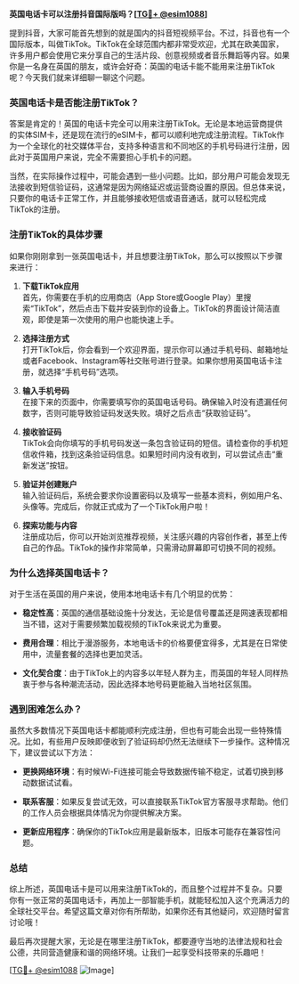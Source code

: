 **英国电话卡可以注册抖音国际版吗？[[TG💪+ @esim1088](https://t.me/s/esim1088)]**

提到抖音，大家可能首先想到的就是国内的抖音短视频平台。不过，抖音也有一个国际版本，叫做TikTok。TikTok在全球范围内都非常受欢迎，尤其在欧美国家，许多用户都会使用它来分享自己的生活片段、创意视频或者音乐舞蹈等内容。如果你是一名身在英国的朋友，或许会好奇：英国的电话卡能不能用来注册TikTok呢？今天我们就来详细聊一聊这个问题。

### 英国电话卡是否能注册TikTok？

答案是肯定的！英国的电话卡完全可以用来注册TikTok。无论是本地运营商提供的实体SIM卡，还是现在流行的eSIM卡，都可以顺利地完成注册流程。TikTok作为一个全球化的社交媒体平台，支持多种语言和不同地区的手机号码进行注册，因此对于英国用户来说，完全不需要担心手机卡的问题。

当然，在实际操作过程中，可能会遇到一些小问题。比如，部分用户可能会发现无法接收到短信验证码，这通常是因为网络延迟或运营商设置的原因。但总体来说，只要你的电话卡正常工作，并且能够接收短信或语音通话，就可以轻松完成TikTok的注册。

### 注册TikTok的具体步骤

如果你刚刚拿到一张英国电话卡，并且想要注册TikTok，那么可以按照以下步骤来进行：

1. **下载TikTok应用**  
   首先，你需要在手机的应用商店（App Store或Google Play）里搜索“TikTok”，然后点击下载并安装到你的设备上。TikTok的界面设计简洁直观，即使是第一次使用的用户也能快速上手。

2. **选择注册方式**  
   打开TikTok后，你会看到一个欢迎界面，提示你可以通过手机号码、邮箱地址或者Facebook、Instagram等社交账号进行登录。如果你想用英国电话卡注册，就选择“手机号码”选项。

3. **输入手机号码**  
   在接下来的页面中，你需要填写你的英国电话号码。确保输入时没有遗漏任何数字，否则可能导致验证码发送失败。填好之后点击“获取验证码”。

4. **接收验证码**  
   TikTok会向你填写的手机号码发送一条包含验证码的短信。请检查你的手机短信收件箱，找到这条验证码信息。如果短时间内没有收到，可以尝试点击“重新发送”按钮。

5. **验证并创建账户**  
   输入验证码后，系统会要求你设置密码以及填写一些基本资料，例如用户名、头像等。完成后，你就正式成为了一个TikTok用户啦！

6. **探索功能与内容**  
   注册成功后，你可以开始浏览推荐视频，关注感兴趣的内容创作者，甚至上传自己的作品。TikTok的操作非常简单，只需滑动屏幕即可切换不同的视频。

### 为什么选择英国电话卡？

对于生活在英国的用户来说，使用本地电话卡有几个明显的优势：

- **稳定性高**：英国的通信基础设施十分发达，无论是信号覆盖还是网速表现都相当不错，这对于需要频繁加载视频的TikTok来说尤为重要。
  
- **费用合理**：相比于漫游服务，本地电话卡的价格要便宜得多，尤其是在日常使用中，流量套餐的选择也更加灵活。

- **文化契合度**：由于TikTok上的内容多以年轻人群为主，而英国的年轻人同样热衷于参与各种潮流活动，因此选择本地号码更能融入当地社区氛围。

### 遇到困难怎么办？

虽然大多数情况下英国电话卡都能顺利完成注册，但也有可能会出现一些特殊情况。比如，有些用户反映即便收到了验证码却仍然无法继续下一步操作。这种情况下，建议尝试以下方法：

- **更换网络环境**：有时候Wi-Fi连接可能会导致数据传输不稳定，试着切换到移动数据试试看。
  
- **联系客服**：如果反复尝试无效，可以直接联系TikTok官方客服寻求帮助。他们的工作人员会根据具体情况为你提供解决方案。

- **更新应用程序**：确保你的TikTok应用是最新版本，旧版本可能存在兼容性问题。

### 总结

综上所述，英国电话卡是可以用来注册TikTok的，而且整个过程并不复杂。只要你有一张正常的英国电话卡，再加上一部智能手机，就能轻松加入这个充满活力的全球社交平台。希望这篇文章对你有所帮助，如果你还有其他疑问，欢迎随时留言讨论哦！

最后再次提醒大家，无论是在哪里注册TikTok，都要遵守当地的法律法规和社会公德，共同营造健康和谐的网络环境。让我们一起享受科技带来的乐趣吧！

[[TG💪+ @esim1088](https://t.me/s/esim1088) ![Image](https://i.postimg.cc/4NQfJmqS/Snipaste-2025-05-13-00-14-12.png)]
